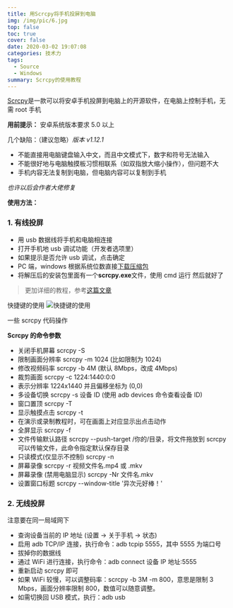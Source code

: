 ```yaml
---
title: 用Scrcpy将手机投屏到电脑
img: /img/pic/6.jpg
top: false
toc: true
cover: false
date: 2020-03-02 19:07:08
categories: 技术力
tags:
  - Source
  - Windows
summary: Scrcpy的使用教程
---
```


[Scrcpy](https://github.com/Genymobile/scrcpy)是一款可以将安卓手机投屏到电脑上的开源软件，在电脑上控制手机，无需 root 手机

<!--more-->

**用前提示：**
安卓系统版本要求 5.0 以上

几个缺陷：（建议忽略）_版本 v1.12.1_

- 不能直接用电脑键盘输入中文，而且中文模式下，数字和符号无法输入
- 不能很好地与电脑触摸板习惯相联系（如双指放大缩小操作），但问题不大
- 手机内容无法复制到电脑，但电脑内容可以复制到手机

_也许以后会作者大佬修复_

**使用方法：**

### 1. 有线投屏

- 用 usb 数据线将手机和电脑相连接
- 打开手机地 usb 调试功能（开发者选项里）
- 如果提示是否允许 usb 调试，点击确定
- PC 端，windows 根据系统位数直接[下载压缩包](https://github.com/Genymobile/scrcpy/releases)
- 将解压后的安装包里面有一个**scrcpy.exe**文件，使用 cmd 运行
  然后就好了

> 更加详细的教程，参考[这篇文章](https://www.iplaysoft.com/scrcpy.html)

快捷键的使用
![快捷键的使用](https://raw.githubusercontent.com/yq010105/Blog_images/master/img/scrcpy.png)

一些 scrcpy 代码操作

**Scrcpy 的命令参数**

- 关闭手机屏幕 scrcpy -S
- 限制画面分辨率 scrcpy -m 1024 (比如限制为 1024)
- 修改视频码率 scrcpy -b 4M (默认 8Mbps，改成 4Mbps)
- 裁剪画面 scrcpy -c 1224:1440:0:0
- 表示分辨率 1224x1440 并且偏移坐标为 (0,0)
- 多设备切换 scrcpy -s 设备 ID (使用 adb devices 命令查看设备 ID)
- 窗口置顶 scrcpy -T
- 显示触摸点击 scrcpy -t
- 在演示或录制教程时，可在画面上对应显示出点击动作
- 全屏显示 scrcpy -f
- 文件传输默认路径 scrcpy --push-target /你的/目录，将文件拖放到 scrcpy 可以传输文件，此命令指定默认保存目录
- 只读模式(仅显示不控制) scrcpy -n
- 屏幕录像 scrcpy -r 视频文件名.mp4 或 .mkv
- 屏幕录像 (禁用电脑显示) scrcpy -Nr 文件名.mkv
- 设置窗口标题 scrcpy --window-title '异次元好棒！'

### 2. 无线投屏

注意要在同一局域网下

- 查询设备当前的 IP 地址 (设置 → 关于手机 → 状态)
- 启用 adb TCP/IP 连接，执行命令：adb tcpip 5555，其中 5555 为端口号
- 拔掉你的数据线
- 通过 WiFi 进行连接，执行命令：adb connect 设备 IP 地址:5555
- 重新启动 scrcpy 即可
- 如果 WiFi 较慢，可以调整码率：scrcpy -b 3M -m 800，意思是限制 3 Mbps，画面分辨率限制 800，数值可以随意调整。
- 如需切换回 USB 模式，执行：adb usb
